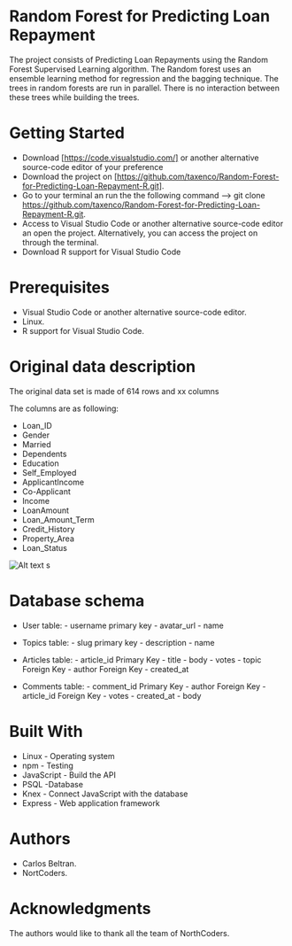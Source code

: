 # Random Forest for Predicting Loan Repayment

The project consists of Predicting Loan Repayments using the Random Forest Supervised Learning algorithm. The Random forest uses an ensemble learning method for regression and the bagging technique. The trees in random forests are run in parallel. There is no interaction between these trees while building the trees.


# Getting Started

* Download [https://code.visualstudio.com/] or another alternative source-code editor of your preference
* Download the project on [https://github.com/taxenco/Random-Forest-for-Predicting-Loan-Repayment-R.git].
* Go to your terminal an run the the following command --> git clone https://github.com/taxenco/Random-Forest-for-Predicting-Loan-Repayment-R.git.
* Access to Visual Studio Code or another alternative source-code editor an open the project. Alternatively, you can access the project on through the terminal.
* Download R support for Visual Studio Code

# Prerequisites

* Visual Studio Code or another alternative source-code editor.
* Linux.
* R support for Visual Studio Code.


# Original data description

The original data set is made of 614 rows and  xx columns

The columns are as following:

* Loan_ID
* Gender
* Married
* Dependents
* Education
* Self_Employed
* ApplicantIncome
* Co-Applicant
* Income
* LoanAmount
* Loan_Amount_Term
* Credit_History
* Property_Area
* Loan_Status


![Alt text](relative/path/to/img.png?raw=true "rf")
s
# Database schema 

* User table:
      - username primary key
      - avatar_url
      - name
      
* Topics table:
      - slug primary key
      - description
      - name

* Articles table:
      - article_id Primary Key
      - title
      - body
      - votes
      - topic Foreign Key 
      - author Foreign Key
      - created_at

* Comments table:
      - comment_id Primary Key
      - author Foreign Key
      - article_id Foreign Key 
      - votes
      - created_at 
      - body
      
# Built With

* Linux - Operating system
* npm - Testing 
* JavaScript - Build the API
* PSQL -Database
* Knex - Connect JavaScript with the database
* Express - Web application framework

# Authors

- Carlos Beltran.
- NortCoders.

# Acknowledgments

The authors would like to thank all the team of NorthCoders.